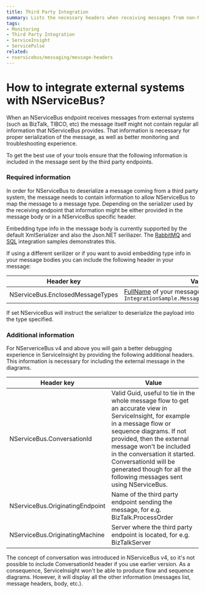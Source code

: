 ```yaml
---
title: Third Party Integration
summary: Lists the necessary headers when receiving messages from non-NSB endpoints for better monitoring.
tags:
- Monitoring
- Third Party Integration
- ServiceInsight
- ServicePulse
related:
- nservicebus/messaging/message-headers
---
```


# How to integrate external systems with NServiceBus?

When an NServiceBus endpoint receives messages from external systems (such as BizTalk, TIBCO, etc) the message itself might not contain regular all information that NServiceBus provides. That information is necessary for proper serialization of the message, as well as better monitoring and troubleshooting experience.

To get the best use of your tools ensure that the following information is included in the message sent by the third party endpoints. 

### Required information

In order for NServiceBus to deserialize a message coming from a third party system, the message needs to contain information to allow NServiceBus to map the message to a message type. Depending on the serializer used by the receiving endpoint that information might be either provided in the message body or in a NServiceBus specific header.

Embedding type info in the message body is currently supported by the default XmlSerializer and also the Json.NET seriliazer. The [RabbitMQ](/samples/rabbitmq/native-integration/) and [SQL](/samples/sqltransport/native-integration/) integration samples demonstrates this.

If using a different serilizer or if you want to avoid embedding type info in your message bodies you can include the following header in your message:

Header key  | Value
------------- | -------------
NServiceBus.EnclosedMessageTypes  | [FullName](https://msdn.microsoft.com/en-us/library/system.type.fullname) of your message type, e.g. `IntegrationSample.Messages.Commands.ProcessOrder`

If set NServiceBus will instruct the serializer to deserialize the payload into the type specified.

### Additional information 

For NServericeBus v4 and above you will gain a better debugging experience in ServiceInsight by providing the following additional headers. This information is necessary for including the external message in the diagrams.

Header key  | Value
------------- | -------------
NServiceBus.ConversationId  | Valid Guid, useful to tie in the whole message flow to get an accurate view in ServiceInsight, for example in a message flow or sequence diagrams. If not provided, then the external message won't be included in the conversation it started. ConversationId will be generated though for all the following messages sent using NServiceBus.
NServiceBus.OriginatingEndpoint  | Name of the third party endpoint sending the message, for e.g. BizTalk.ProcessOrder
NServiceBus.OriginatingMachine  | Server where the third party endpoint is located, for e.g. BizTalkServer

The concept of conversation was introduced in NServiceBus v4, so it's not possible to include ConversationId header if you use earlier version. As a consequence, ServiceInsight won't be able to produce flow and sequence diagrams. However, it will display all the other information (messages list, message headers, body, etc.).
